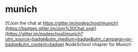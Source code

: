 # munich

[![Join the chat at https://gitter.im/nodeschool/munich](https://badges.gitter.im/Join%20Chat.svg)](https://gitter.im/nodeschool/munich?utm_source=badge&utm_medium=badge&utm_campaign=pr-badge&utm_content=badge)
NodeSchool chapter for Munich

